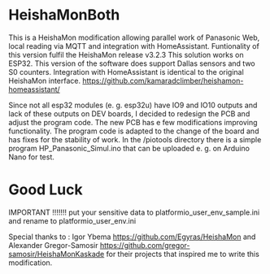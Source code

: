 # HeishaMonBoth
This is a HeishaMon modification allowing parallel work of Panasonic Web, local reading via MQTT and integration with HomeAssistant.
Funtionality of this version fulfil the HeishaMon release v3.2.3
This solution works on ESP32.
This version of the software does support Dallas sensors and two S0 counters.
Integration with HomeAssistant is identical to the original HeishaMon interface. https://github.com/kamaradclimber/heishamon-homeassistant/

Since not all esp32 modules (e. g. esp32u) have IO9 and IO10 outputs and lack of these outputs on DEV boards, 
I decided to redesign the PCB and adjust the program code. The new PCB has e few modifications improving functionality.
The program code is adapted to the change of the board and has fixes for the stability of work.
In the /piotools directory there is a simple program HP_Panasonic_Simul.ino that can be uploaded e. g. on Arduino Nano for test.

# Good Luck

IMPORTANT !!!!!!! put your sensitive data to platformio_user_env_sample.ini and rename to platformio_user_env.ini

Special thanks to :
Igor Ybema https://github.com/Egyras/HeishaMon 
and 
Alexander Gregor-Samosir https://github.com/gregor-samosir/HeishaMonKaskade
for their projects that inspired me to write this modification.

